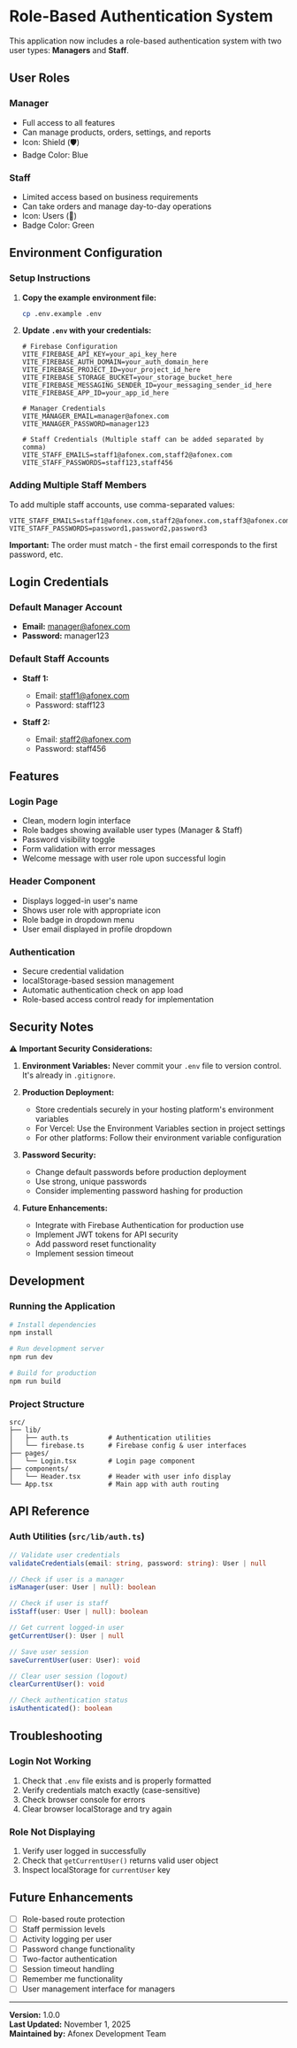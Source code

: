 # Role-Based Authentication System

This application now includes a role-based authentication system with two user types: **Managers** and **Staff**.

## User Roles

### Manager
- Full access to all features
- Can manage products, orders, settings, and reports
- Icon: Shield (🛡️)
- Badge Color: Blue

### Staff
- Limited access based on business requirements
- Can take orders and manage day-to-day operations
- Icon: Users (👥)
- Badge Color: Green

## Environment Configuration

### Setup Instructions

1. **Copy the example environment file:**
   ```bash
   cp .env.example .env
   ```

2. **Update `.env` with your credentials:**
   ```env
   # Firebase Configuration
   VITE_FIREBASE_API_KEY=your_api_key_here
   VITE_FIREBASE_AUTH_DOMAIN=your_auth_domain_here
   VITE_FIREBASE_PROJECT_ID=your_project_id_here
   VITE_FIREBASE_STORAGE_BUCKET=your_storage_bucket_here
   VITE_FIREBASE_MESSAGING_SENDER_ID=your_messaging_sender_id_here
   VITE_FIREBASE_APP_ID=your_app_id_here

   # Manager Credentials
   VITE_MANAGER_EMAIL=manager@afonex.com
   VITE_MANAGER_PASSWORD=manager123

   # Staff Credentials (Multiple staff can be added separated by comma)
   VITE_STAFF_EMAILS=staff1@afonex.com,staff2@afonex.com
   VITE_STAFF_PASSWORDS=staff123,staff456
   ```

### Adding Multiple Staff Members

To add multiple staff accounts, use comma-separated values:

```env
VITE_STAFF_EMAILS=staff1@afonex.com,staff2@afonex.com,staff3@afonex.com
VITE_STAFF_PASSWORDS=password1,password2,password3
```

**Important:** The order must match - the first email corresponds to the first password, etc.

## Login Credentials

### Default Manager Account
- **Email:** manager@afonex.com
- **Password:** manager123

### Default Staff Accounts
- **Staff 1:**
  - Email: staff1@afonex.com
  - Password: staff123
  
- **Staff 2:**
  - Email: staff2@afonex.com
  - Password: staff456

## Features

### Login Page
- Clean, modern login interface
- Role badges showing available user types (Manager & Staff)
- Password visibility toggle
- Form validation with error messages
- Welcome message with user role upon successful login

### Header Component
- Displays logged-in user's name
- Shows user role with appropriate icon
- Role badge in dropdown menu
- User email displayed in profile dropdown

### Authentication
- Secure credential validation
- localStorage-based session management
- Automatic authentication check on app load
- Role-based access control ready for implementation

## Security Notes

⚠️ **Important Security Considerations:**

1. **Environment Variables:** Never commit your `.env` file to version control. It's already in `.gitignore`.

2. **Production Deployment:** 
   - Store credentials securely in your hosting platform's environment variables
   - For Vercel: Use the Environment Variables section in project settings
   - For other platforms: Follow their environment variable configuration

3. **Password Security:**
   - Change default passwords before production deployment
   - Use strong, unique passwords
   - Consider implementing password hashing for production

4. **Future Enhancements:**
   - Integrate with Firebase Authentication for production use
   - Implement JWT tokens for API security
   - Add password reset functionality
   - Implement session timeout

## Development

### Running the Application

```bash
# Install dependencies
npm install

# Run development server
npm run dev

# Build for production
npm run build
```

### Project Structure

```
src/
├── lib/
│   ├── auth.ts          # Authentication utilities
│   └── firebase.ts      # Firebase config & user interfaces
├── pages/
│   └── Login.tsx        # Login page component
├── components/
│   └── Header.tsx       # Header with user info display
└── App.tsx              # Main app with auth routing
```

## API Reference

### Auth Utilities (`src/lib/auth.ts`)

```typescript
// Validate user credentials
validateCredentials(email: string, password: string): User | null

// Check if user is a manager
isManager(user: User | null): boolean

// Check if user is staff
isStaff(user: User | null): boolean

// Get current logged-in user
getCurrentUser(): User | null

// Save user session
saveCurrentUser(user: User): void

// Clear user session (logout)
clearCurrentUser(): void

// Check authentication status
isAuthenticated(): boolean
```

## Troubleshooting

### Login Not Working
1. Check that `.env` file exists and is properly formatted
2. Verify credentials match exactly (case-sensitive)
3. Check browser console for errors
4. Clear browser localStorage and try again

### Role Not Displaying
1. Verify user logged in successfully
2. Check that `getCurrentUser()` returns valid user object
3. Inspect localStorage for `currentUser` key

## Future Enhancements

- [ ] Role-based route protection
- [ ] Staff permission levels
- [ ] Activity logging per user
- [ ] Password change functionality
- [ ] Two-factor authentication
- [ ] Session timeout handling
- [ ] Remember me functionality
- [ ] User management interface for managers

---

**Version:** 1.0.0  
**Last Updated:** November 1, 2025  
**Maintained by:** Afonex Development Team
